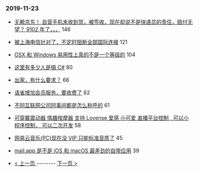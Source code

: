 ### 2019-11-23 
- [无赖京东！ 自营手机未收到货，被签收，现在却说不是快递员的责任，赔付无望？ 9102 年了，，，](https://www.v2ex.com/t/622259) 146
- [被上海电信针对了，不定时阻断全部国际连接](https://www.v2ex.com/t/622326) 121
- [OSX 和 Windows 易用性上真的不是一个等级的](https://www.v2ex.com/t/622307) 104
- [这里有多少人是搞 C#](https://www.v2ex.com/t/622327) 80
- [出家，有什么要求？](https://www.v2ex.com/t/622271) 66
- [语雀增加会员服务，要收费了](https://www.v2ex.com/t/622373) 62
- [不同互联网公司同事间都是怎么称呼的](https://www.v2ex.com/t/622308) 61
- [可穿戴震动器 情趣按摩器 支持 Lovense 爱感 小可爱 直播平台控制 ,
可以小程序控制，
可以二次开发](https://www.v2ex.com/t/622375) 58
- [网易云音乐(PC)现在没 VIP 只能标准音质了](https://www.v2ex.com/t/622346) 45
- [mail.app 是不是 iOS 和 macOS 最差劲的自带应用](https://www.v2ex.com/t/622345) 39 

- [ < 上一页 ](https://github.com/able8/v2ex-hot-record/blob/master/2019-11-22.md) -------- [ 下一页 > ](https://github.com/able8/v2ex-hot-record/blob/master/2019-11-24.md)